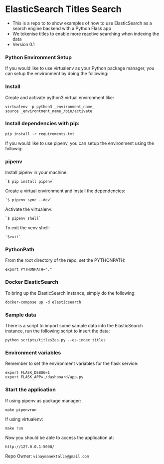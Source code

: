 # ElasticSearch Titles Search #

* This is a repo to to show examples of how to use ElasticSearch as a search engine backend with a Python Flask app
* We tokenise titles to enable more reactive searching when indexing the data
* Version 0.1

### Python Environment Setup ###

If you would like to use virtualenv as your Python package manager, you can setup the environment by doing the following:
### Install ###
Create and activate python3 virtual environment like:

    virtualenv -p python3 _environment_name_
    source _environtment_name_/bin/activate

### Install dependencies with pip: ###

    pip install -r requirements.txt



If you would like to use pipenv, you can setup the environment using the followig:
### pipenv ###

Install pipenv in your machine:

    `$ pip install pipenv`
    
Create a virtual environment and install the dependencies:

    `$ pipenv sync --dev`        

Activate the virtualenv:

    `$ pipenv shell`

To exit the venv shell:

    `$exit`


### PythonPath ###

From the root directory of the repo, set the PYTHONPATH:

`export PYTHONPATH="."`

### Docker ElasticSearch ###

To bring up the ElasticSearch instance, simply do the following:

`docker-compose up -d elasticsearch`


### Sample data ###

There is a script to import some sample data into the ElasticSearch instance, run the following script to insert the data:

`python scripts/titles2es.py --es-index titles`

### Environment variables ###

Remember to set the environment variables for the flask service:

```
export FLASK_DEBUG=1
export FLASK_APP=./dashboard/app.py
```

### Start the application ###

If using pipenv as package manager:

`make pipenvrun`

If using virtualenv:

`make run`

Now you should be able to access the application at:

`http://127.0.0.1:5000/`


Repo Owner:
`vinaymanektalla@gmail.com`